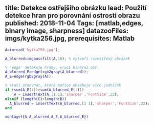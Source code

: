 ﻿title: Detekce ostřejšího obrázku
lead: Použití detekce hran pro porovnání ostrosti obrazu
published: 2018-11-04
Tags: [matlab,edges, binary image, sharpness]
datazooFiles: imgs/kytka256.jpg,
prerequisites: Matlab
---

``` matlab
A=imread('kytka256.jpg');

A_blurred=imgaussfilt(A,10); % vytvoří rozostřený obrázek

% 'edge' detekuje hrany, vrací binární obr.
A_blurred_E=edge(rgb2gray(A_blurred));
A_E=edge(rgb2gray(A));

% stačí proovnat, která matice obsahuje více jedniček
if (sum(A_E(:))>sum(A_blurred_E(:)))
    A = insertText(A,[1 1],'sharper','FontSize',22);
elseif (length(C)<length(B))
  A_blurred = insertText(A_blurred,[1 1],'sharper','FontSize',22);
end

montage({A,A_blurred,A_E,A_blurred_E})
 ```
